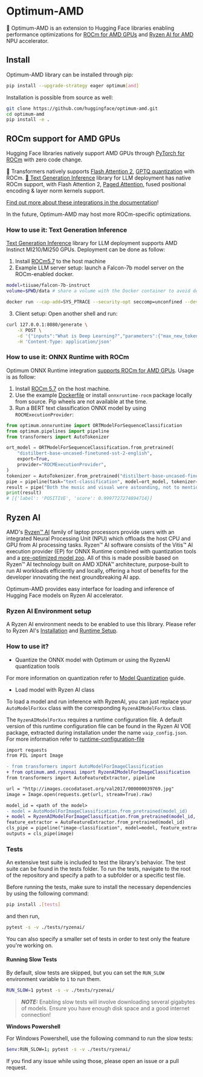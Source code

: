 # Optimum-AMD

🤗 Optimum-AMD is an extension to Hugging Face libraries enabling performance optimizations for [ROCm for AMD GPUs](https://rocm.docs.amd.com/en/latest/release/gpu_os_support.html) and [Ryzen AI for AMD](https://ryzenai.docs.amd.com/en/latest/index.html) NPU accelerator.

## Install

Optimum-AMD library can be installed through pip:

```bash
pip install --upgrade-strategy eager optimum[amd]
```

Installation is possible from source as well:

```bash
git clone https://github.com/huggingface/optimum-amd.git
cd optimum-amd
pip install -e .
```

## ROCm support for AMD GPUs

Hugging Face libraries natively support AMD GPUs through [PyTorch for ROCm](https://pytorch.org/get-started/locally/) with zero code change.

🤗 Transformers natively supports [Flash Attention 2](https://huggingface.co/docs/transformers/perf_infer_gpu_one#flashattention-2), [GPTQ quantization](https://huggingface.co/docs/transformers/main_classes/quantization#autogptq-integration) with ROCm. [🤗 Text Generation Inference](https://huggingface.co/docs/text-generation-inference/quicktour) library for LLM deployment has native ROCm support, with Flash Attention 2, [Paged Attention](https://huggingface.co/docs/text-generation-inference/conceptual/paged_attention), fused positional encoding & layer norm kernels support.

[Find out more about these integrations in the documentation](https://huggingface.co/docs/optimum/main/en/amd/amdgpu/overview)!

In the future, Optimum-AMD may host more ROCm-specific optimizations.

### How to use it: Text Generation Inference

[Text Generation Inference](https://github.com/huggingface/text-generation-inference) library for LLM deployment supports AMD Instinct MI210/MI250 GPUs. Deployment can be done as follow:

1. Install [ROCm5.7](https://rocm.docs.amd.com/en/latest/deploy/linux/index.html) to the host machine
2. Example LLM server setup: launch a Falcon-7b model server on the ROCm-enabled docker.
```bash
model=tiiuae/falcon-7b-instruct
volume=$PWD/data # share a volume with the Docker container to avoid downloading weights every run

docker run --cap-add=SYS_PTRACE --security-opt seccomp=unconfined --device=/dev/kfd --device=/dev/dri --group-add video --ipc=host --shm-size 1g -p 8080:80 -v $volume:/data ghcr.io/huggingface/text-generation-inference:1.2-rocm --model-id $model
```
3. Client setup: Open another shell and run:
```bash
curl 127.0.0.1:8080/generate \
    -X POST \
    -d '{"inputs":"What is Deep Learning?","parameters":{"max_new_tokens":20}}' \
    -H 'Content-Type: application/json'
```

### How to use it: ONNX Runtime with ROCm

Optimum ONNX Runtime integration [supports ROCm for AMD GPUs](https://huggingface.co/docs/optimum/onnxruntime/usage_guides/amdgpu). Usage is as follow:

1. Install [ROCm 5.7](https://rocm.docs.amd.com/en/latest/deploy/linux/index.html) on the host machine.
2. Use the example [Dockerfile](https://github.com/huggingface/optimum-amd/blob/main/docker/onnx-runtime-amd-gpu/Dockerfile) or install `onnxruntime-rocm` package locally from source. Pip wheels are not available at the time.
3. Run a BERT text classification ONNX model by using `ROCMExecutionProvider`:

```python
from optimum.onnxruntime import ORTModelForSequenceClassification
from optimum.pipelines import pipeline
from transformers import AutoTokenizer

ort_model = ORTModelForSequenceClassification.from_pretrained(
    "distilbert-base-uncased-finetuned-sst-2-english",
    export=True,
    provider="ROCMExecutionProvider",
)
tokenizer = AutoTokenizer.from_pretrained("distilbert-base-uncased-finetuned-sst-2-english")
pipe = pipeline(task="text-classification", model=ort_model, tokenizer=tokenizer, device="cuda:0")
result = pipe("Both the music and visual were astounding, not to mention the actors performance.")
print(result)
# [{'label': 'POSITIVE', 'score': 0.9997727274894714}]
```

## Ryzen AI

AMD's [Ryzen™ AI](https://www.amd.com/en/products/ryzen-ai) family of laptop processors provide users with an integrated Neural Processing Unit (NPU) which offloads the host CPU and GPU from AI processing tasks. Ryzen™ AI software consists of the Vitis™ AI execution provider (EP) for ONNX Runtime combined with quantization tools and a [pre-optimized model zoo](https://huggingface.co/models?other=RyzenAI). All of this is made possible based on Ryzen™ AI technology built on AMD XDNA™ architecture, purpose-built to run AI workloads efficiently and locally, offering a host of benefits for the developer innovating the next groundbreaking AI app.

Optimum-AMD provides easy interface for loading and inference of Hugging Face models on Ryzen AI accelerator.

### Ryzen AI Environment setup
A Ryzen AI environment needs to be enabled to use this library. Please refer to Ryzen AI's [Installation](https://ryzenai.docs.amd.com/en/latest/inst.html) and [Runtime Setup](https://ryzenai.docs.amd.com/en/latest/runtime_setup.html).

### How to use it?

* Quantize the ONNX model with Optimum or using the RyzenAI quantization tools

For more information on quantization refer to [Model Quantization](https://ryzenai.docs.amd.com/en/latest/modelport.html) guide.

* Load model with Ryzen AI class

To load a model and run inference with RyzenAI, you can just replace your `AutoModelForXxx` class with the corresponding `RyzenAIModelForXxx` class. 

The `RyzenAIModelForXxx` requires a runtime configuration file. A default version of this runtime configuration file can be found in the Ryzen AI VOE package, extracted during installation under the name `vaip_config.json`.
For more information refer to [runtime-configuration-file](https://ryzenai.docs.amd.com/en/latest/runtime_setup.html#runtime-configuration-file)

```diff
import requests
from PIL import Image

- from transformers import AutoModelForImageClassification
+ from optimum.amd.ryzenai import RyzenAIModelForImageClassification
from transformers import AutoFeatureExtractor, pipeline

url = "http://images.cocodataset.org/val2017/000000039769.jpg"
image = Image.open(requests.get(url, stream=True).raw)

model_id = <path of the model>
- model = AutoModelForImageClassification.from_pretrained(model_id)
+ model = RyzenAIModelForImageClassification.from_pretrained(model_id, vaip_config=<path to config file>)
feature_extractor = AutoFeatureExtractor.from_pretrained(model_id)
cls_pipe = pipeline("image-classification", model=model, feature_extractor=feature_extractor)
outputs = cls_pipe(image)
```

### Tests

An extensive test suite is included to test the library's behavior. The test suite can be found in the tests folder. To run the tests, navigate to the root of the repository and specify a path to a subfolder or a specific test file.

Before running the tests, make sure to install the necessary dependencies by using the following command:

```bash
pip install .[tests]
```

and then run,

```bash
pytest -s -v ./tests/ryzenai/
```

You can also specify a smaller set of tests in order to test only the feature you're working on.

#### Running Slow Tests

By default, slow tests are skipped, but you can set the `RUN_SLOW` environment variable to `1` to run them. 

```bash
RUN_SLOW=1 pytest -s -v ./tests/ryzenai/
```

> **_NOTE:_**  Enabling slow tests will involve downloading several gigabytes of models. Ensure you have enough disk space and a good internet connection!

**Windows Powershell**

For Windows Powershell, use the following command to run the slow tests:

```bash
$env:RUN_SLOW=1; pytest -s -v ./tests/ryzenai/
```

If you find any issue while using those, please open an issue or a pull request.
